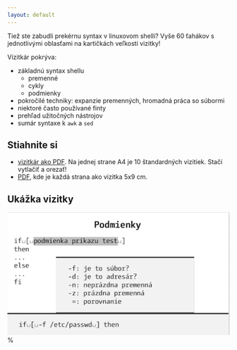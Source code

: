 ```yaml
---
layout: default
---
```


Tiež ste zabudli prekérnu syntax v linuxovom shelli? Vyše 60 ťahákov s jednotlivými oblasťami na kartičkách veľkosti vizitky!

Vizitkár pokrýva:

- základnú syntax shellu
  - premenné
  - cykly
  - podmienky
- pokročilé techniky: expanzie premenných, hromadná práca so súbormi
- niektoré často používané finty
- prehľad užitočných nástrojov
- sumár syntaxe k `awk` a `sed`

Stiahnite si
------------
- [vizitkár ako PDF](shell-business-cards-nup.pdf). Na jednej strane A4 je 10 štandardných vizitiek. Stačí vytlačiť a orezať!
- [PDF](shell-business-cards.pdf), kde je každá strana ako vizitka 5x9 cm.

Ukážka vizitky
---------------
![screenshot.png](screenshot.png)%
